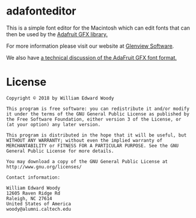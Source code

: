 # adafonteditor

This is a simple font editor for the Macintosh which can edit fonts that can then be used by the [Adafruit GFX library.](https://github.com/adafruit/Adafruit-GFX-Library)

For more information please visit our website at [Glenview Software](https://glenviewsoftware.com/projects/products/adafonteditor/).

We also have [a technical discussion of the AdaFruit GFX font format.](https://glenviewsoftware.com/projects/products/adafonteditor/adafruit-gfx-font-format/) 

# License

    Copyright © 2018 by William Edward Woody
    
    This program is free software: you can redistribute it and/or modify 
    it under the terms of the GNU General Public License as published by 
    the Free Software Foundation, either version 3 of the License, or 
    (at your option) any later version.
    
    This program is distributed in the hope that it will be useful, but 
    WITHOUT ANY WARRANTY; without even the implied warranty of 
    MERCHANTABILITY or FITNESS FOR A PARTICULAR PURPOSE. See the GNU 
    General Public License for more details.
    
    You may download a copy of the GNU General Public License at
    http://www.gnu.org/licenses/
    
    Contact information:
    
    William Edward Woody
    12605 Raven Ridge Rd
    Raleigh, NC 27614
    United States of America
    woody@alumni.caltech.edu

